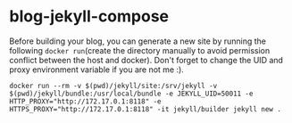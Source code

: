 # blog-jekyll-compose

Before building your blog, you can generate a new site by running the following `docker run`(create the directory manually to avoid permission conflict between the host and docker). Don't forget to change the UID and proxy environment variable if you are not me :).

```
docker run --rm -v $(pwd)/jekyll/site:/srv/jekyll -v $(pwd)/jekyll/bundle:/usr/local/bundle -e JEKYLL_UID=50011 -e HTTP_PROXY="http://172.17.0.1:8118" -e HTTPS_PROXY="http://172.17.0.1:8118" -it jekyll/builder jekyll new .
```
